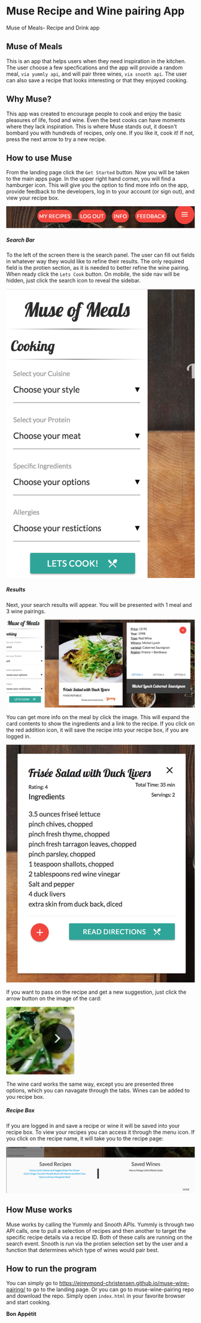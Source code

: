 # Muse Recipe and Wine pairing App
Muse of Meals- Recipe and Drink app

## Muse of Meals

This is an app that helps users when they need inspiration in the kitchen. The user choose a few specfications and the app will provide a random meal, `via yummly api`, and will pair three wines, `via snooth api`. The user can also save a recipe that looks interesting or that they enjoyed cooking.

## Why Muse?

This app was created to encourage people to cook and enjoy the basic pleasures of life, food and wine. Even the best cooks can have moments where they lack inspiration. This is where Muse stands out, it doesn't bombard you with hundreds of recipes, only one. If you like it, cook it! If not, press the next arrow to try a new recipe.

## How to use Muse

From the landing page click the `Get Started` button. Now you will be taken to the main apps page. In the upper right hand corner, you will find a hamburger icon. This will give you the option to find more info on the app, provide feedback to the developers, log in to your account (or sign out), and view your recipe box.

![buttons image](https://github.com/ejreymond-christensen/muse-wine-pairing/blob/master/assets/imgs/readme/buttons.png)

##### Search Bar

To the left of the screen there is the search panel. The user can fill out fields in whatever way they would like to refine their results. The only required field is the protien section, as it is needed to better refine the wine pairing. When ready click the `Lets Cook` button. On mobile, the side nav will be hidden, just click the search icon to reveal the sidebar.

![sidebar image](https://github.com/ejreymond-christensen/muse-wine-pairing/blob/master/assets/imgs/readme/sidebar.png)

##### Results 

Next, your search results will appear. You will be presented with 1 meal and 3 wine pairings.

![meta image](https://github.com/ejreymond-christensen/muse-wine-pairing/blob/master/assets/imgs/readme/meta.png)

You can get more info on the meal by click the image. This will expand the card contents to show the ingredients and a link to the recipe. If you click on the red addition icon, it will save the recipe into your recipe box, if you are logged in.

![recipe image](https://github.com/ejreymond-christensen/muse-wine-pairing/blob/master/assets/imgs/readme/recipe.png)

If you want to pass on the recipe and get a new suggestion, just click the arrow button on the image of the card:

![next recipe image](https://github.com/ejreymond-christensen/muse-wine-pairing/blob/master/assets/imgs/readme/next.png)

The wine card works the same way, except you are presented three options, which you can navagate through the tabs.
Wines can be added to you recipe box.

##### Recipe Box
If you are logged in and save a recipe or wine it will be saved into your recipe box. To view your recipes you can access it through the menu icon. If you click on the recipe name, it will take you to the recipe page:

![recipe box image](https://github.com/ejreymond-christensen/muse-wine-pairing/blob/master/assets/imgs/readme/recipebox.png)

## How Muse works

Muse works by calling the Yummly and Snooth APIs. Yummly is through two API calls, one to pull a selection of recipes and then another to target the specific recipe details via a recipe ID. Both of these calls are running on the search event. Snooth is run via the protien selection set by the user and a function that determines which type of wines would pair best.

## How to run the program

You can simply go to https://ejreymond-christensen.github.io/muse-wine-pairing/ to go to the landing page. Or you can go to muse-wine-pairing repo and download the repo. Simply open `index.html` in your favorite browser and start cooking.


**Bon Appétit**
